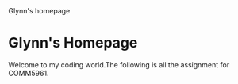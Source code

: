 <!DOCTYPE html>
<head>
    <tittle>Glynn's homepage</tittle>
</head>
<body>
    <h1>Glynn's Homepage</h1>
    <p>Welcome to my coding world.The following is all the assignment for COMM5961.</p>
</body>
</html>
